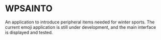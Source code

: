 # WPSAINTO
An application to introduce peripheral items needed for winter sports. The current emoji application is still under development, and the main interface is displayed and tested.
